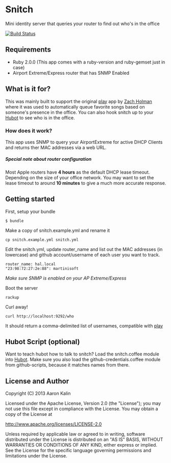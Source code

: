 Snitch
======

Mini identity server that queries your router to find out who's in the office

[![Build Status](https://secure.travis-ci.org/martinisoft/snitch.png?branch=master)](http://travis-ci.org/martinisoft/snitch)

Requirements
------------

* Ruby 2.0.0 (This app comes with a ruby-version and ruby-gemset just in case)
* Airport Extreme/Express router that has SNMP Enabled

What is it for?
---------------

This was mainly built to support the original [play](https://github.com/play/play) app by [Zach Holman](https://github.com/holman) where
it was used to automatically queue favorite songs based on someone's presence
in the office.
You can also hook snitch up to your [Hubot](https://github.com/github/hubot) to see who is in the office.

### How does it work?

This app uses SNMP to query your AirportExtreme for active DHCP Clients and
returns ther MAC addresses via a web URL.

##### Special note about router configuration

Most Apple routers have **4 hours** as the default DHCP lease timeout.
Depending on the size of your office network. You may want to set the
lease timeout to around **10 minutes** to give a much more accurate response.

Getting started
---------------

First, setup your bundle

```
$ bundle
```

Make a copy of snitch.example.yml and rename it

```
cp snitch.example.yml snitch.yml
```

Edit the snitch.yml, update router\_name and list out the MAC addresses
(in lowercase) and github account/username of each user you want to track.

```
router_name: hal.local
"23:98:72:27:2e:88": martinisoft
```

_Make sure SNMP is enabled on your AP Extreme/Express_

Boot the server

```
rackup
```

Curl away!

```
curl http://localhost:9292/who
```

It should return a comma-delimited list of usernames, compatible with [play](https://github.com/holman/play)

Hubot Script (optional)
-----------------------

Want to teach hubot how to talk to snitch? Load the snitch.coffee module into
[Hubot](https://github.com/github/hubot). Make sure you also load the
github-credentials.coffee module from github-scripts, because it matches
names from there.

License and Author
------------------

Copyright (C) 2013 Aaron Kalin

Licensed under the Apache License, Version 2.0 (the "License");
you may not use this file except in compliance with the License.
You may obtain a copy of the License at

   http://www.apache.org/licenses/LICENSE-2.0

Unless required by applicable law or agreed to in writing, software
distributed under the License is distributed on an "AS IS" BASIS,
WITHOUT WARRANTIES OR CONDITIONS OF ANY KIND, either express or implied.
See the License for the specific language governing permissions and
limitations under the License.
